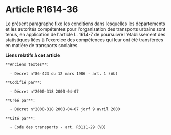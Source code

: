 # Article R1614-36

Le présent paragraphe fixe les conditions dans lesquelles les départements et les autorités compétentes pour l'organisation
des transports urbains sont tenus, en application de l'article L. 1614-7 de poursuivre l'établissement des statistiques liées
à l'exercice des compétences qui leur ont été transférées en matière de transports scolaires.

**Liens relatifs à cet article**

	**Anciens textes**:

	  - Décret n°86-423 du 12 mars 1986 - art. 1 (Ab)

	**Codifié par**:

	  - Décret n°2000-318 2000-04-07

	**Créé par**:

	  - Décret n°2000-318 2000-04-07 jorf 9 avril 2000

	**Cité par**:

	  - Code des transports - art. R3111-29 (VD)
